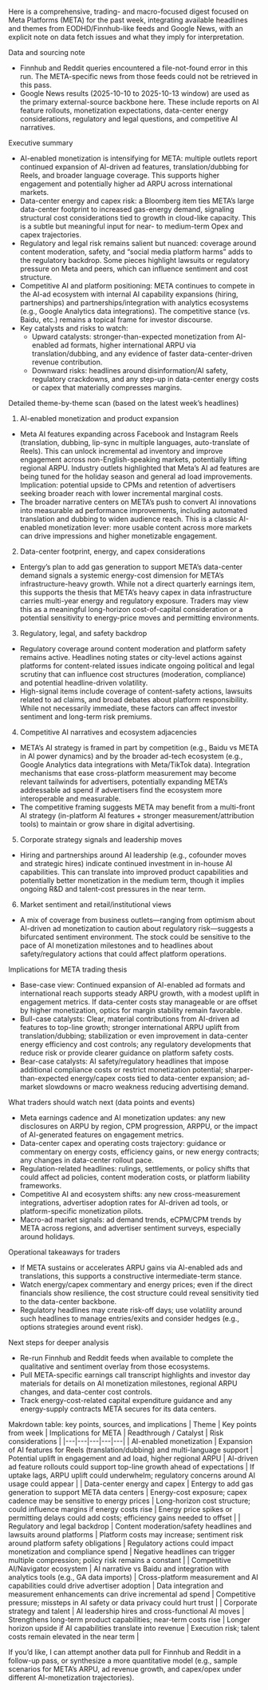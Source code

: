 Here is a comprehensive, trading- and macro-focused digest focused on Meta Platforms (META) for the past week, integrating available headlines and themes from EODHD/Finnhub-like feeds and Google News, with an explicit note on data fetch issues and what they imply for interpretation.

Data and sourcing note
- Finnhub and Reddit queries encountered a file-not-found error in this run. The META-specific news from those feeds could not be retrieved in this pass.
- Google News results (2025-10-10 to 2025-10-13 window) are used as the primary external-source backbone here. These include reports on AI feature rollouts, monetization expectations, data-center energy considerations, regulatory and legal questions, and competitive AI narratives.

Executive summary
- AI-enabled monetization is intensifying for META: multiple outlets report continued expansion of AI-driven ad features, translation/dubbing for Reels, and broader language coverage. This supports higher engagement and potentially higher ad ARPU across international markets.
- Data-center energy and capex risk: a Bloomberg item ties META’s large data-center footprint to increased gas-energy demand, signaling structural cost considerations tied to growth in cloud-like capacity. This is a subtle but meaningful input for near- to medium-term Opex and capex trajectories.
- Regulatory and legal risk remains salient but nuanced: coverage around content moderation, safety, and “social media platform harms” adds to the regulatory backdrop. Some pieces highlight lawsuits or regulatory pressure on Meta and peers, which can influence sentiment and cost structure.
- Competitive AI and platform positioning: META continues to compete in the AI-ad ecosystem with internal AI capability expansions (hiring, partnerships) and partnerships/integration with analytics ecosystems (e.g., Google Analytics data integrations). The competitive stance (vs. Baidu, etc.) remains a topical frame for investor discourse.
- Key catalysts and risks to watch:
  - Upward catalysts: stronger-than-expected monetization from AI-enabled ad formats, higher international ARPU via translation/dubbing, and any evidence of faster data-center-driven revenue contribution.
  - Downward risks: headlines around disinformation/AI safety, regulatory crackdowns, and any step-up in data-center energy costs or capex that materially compresses margins.

Detailed theme-by-theme scan (based on the latest week’s headlines)

1) AI-enabled monetization and product expansion
- Meta AI features expanding across Facebook and Instagram Reels (translation, dubbing, lip-sync in multiple languages, auto-translate of Reels). This can unlock incremental ad inventory and improve engagement across non-English-speaking markets, potentially lifting regional ARPU. Industry outlets highlighted that Meta’s AI ad features are being tuned for the holiday season and general ad load improvements. Implication: potential upside to CPMs and retention of advertisers seeking broader reach with lower incremental marginal costs.
- The broader narrative centers on META’s push to convert AI innovations into measurable ad performance improvements, including automated translation and dubbing to widen audience reach. This is a classic AI-enabled monetization lever: more usable content across more markets can drive impressions and higher monetizable engagement.

2) Data-center footprint, energy, and capex considerations
- Entergy’s plan to add gas generation to support META’s data-center demand signals a systemic energy-cost dimension for META’s infrastructure-heavy growth. While not a direct quarterly earnings item, this supports the thesis that META’s heavy capex in data infrastructure carries multi-year energy and regulatory exposure. Traders may view this as a meaningful long-horizon cost-of-capital consideration or a potential sensitivity to energy-price moves and permitting environments.

3) Regulatory, legal, and safety backdrop
- Regulatory coverage around content moderation and platform safety remains active. Headlines noting states or city-level actions against platforms for content-related issues indicate ongoing political and legal scrutiny that can influence cost structures (moderation, compliance) and potential headline-driven volatility.
- High-signal items include coverage of content-safety actions, lawsuits related to ad claims, and broad debates about platform responsibility. While not necessarily immediate, these factors can affect investor sentiment and long-term risk premiums.

4) Competitive AI narratives and ecosystem adjacencies
- META’s AI strategy is framed in part by competition (e.g., Baidu vs META in AI power dynamics) and by the broader ad-tech ecosystem (e.g., Google Analytics data integrations with Meta/TikTok data). Integration mechanisms that ease cross-platform measurement may become relevant tailwinds for advertisers, potentially expanding META’s addressable ad spend if advertisers find the ecosystem more interoperable and measurable.
- The competitive framing suggests META may benefit from a multi-front AI strategy (in-platform AI features + stronger measurement/attribution tools) to maintain or grow share in digital advertising.

5) Corporate strategy signals and leadership moves
- Hiring and partnerships around AI leadership (e.g., cofounder moves and strategic hires) indicate continued investment in in-house AI capabilities. This can translate into improved product capabilities and potentially better monetization in the medium term, though it implies ongoing R&D and talent-cost pressures in the near term.

6) Market sentiment and retail/institutional views
- A mix of coverage from business outlets—ranging from optimism about AI-driven ad monetization to caution about regulatory risk—suggests a bifurcated sentiment environment. The stock could be sensitive to the pace of AI monetization milestones and to headlines about safety/regulatory actions that could affect platform operations.

Implications for META trading thesis
- Base-case view: Continued expansion of AI-enabled ad formats and international reach supports steady ARPU growth, with a modest uplift in engagement metrics. If data-center costs stay manageable or are offset by higher monetization, optics for margin stability remain favorable.
- Bull-case catalysts: Clear, material contributions from AI-driven ad features to top-line growth; stronger international ARPU uplift from translation/dubbing; stabilization or even improvement in data-center energy efficiency and cost controls; any regulatory developments that reduce risk or provide clearer guidance on platform safety costs.
- Bear-case catalysts: AI safety/regulatory headlines that impose additional compliance costs or restrict monetization potential; sharper-than-expected energy/capex costs tied to data-center expansion; ad-market slowdowns or macro weakness reducing advertising demand.

What traders should watch next (data points and events)
- Meta earnings cadence and AI monetization updates: any new disclosures on ARPU by region, CPM progression, ARPPU, or the impact of AI-generated features on engagement metrics.
- Data-center capex and operating costs trajectory: guidance or commentary on energy costs, efficiency gains, or new energy contracts; any changes in data-center rollout pace.
- Regulation-related headlines: rulings, settlements, or policy shifts that could affect ad policies, content moderation costs, or platform liability frameworks.
- Competitive AI and ecosystem shifts: any new cross-measurement integrations, advertiser adoption rates for AI-driven ad tools, or platform-specific monetization pilots.
- Macro-ad market signals: ad demand trends, eCPM/CPM trends by META across regions, and advertiser sentiment surveys, especially around holidays.

Operational takeaways for traders
- If META sustains or accelerates ARPU gains via AI-enabled ads and translations, this supports a constructive intermediate-term stance.
- Watch energy/capex commentary and energy prices; even if the direct financials show resilience, the cost structure could reveal sensitivity tied to the data-center backbone.
- Regulatory headlines may create risk-off days; use volatility around such headlines to manage entries/exits and consider hedges (e.g., options strategies around event risk).

Next steps for deeper analysis
- Re-run Finnhub and Reddit feeds when available to complete the qualitative and sentiment overlay from those ecosystems.
- Pull META-specific earnings call transcript highlights and investor day materials for details on AI monetization milestones, regional ARPU changes, and data-center cost controls.
- Track energy-cost-related capital expenditure guidance and any energy-supply contracts META secures for its data centers.

Makrdown table: key points, sources, and implications
| Theme | Key points from week | Implications for META | Readthrough / Catalyst | Risk considerations |
|---|---|---|---|---|
| AI-enabled monetization | Expansion of AI features for Reels (translation/dubbing) and multi-language support | Potential uplift in engagement and ad load, higher regional ARPU | AI-driven ad feature rollouts could support top-line growth ahead of expectations | If uptake lags, ARPU uplift could underwhelm; regulatory concerns around AI usage could appear |
| Data-center energy and capex | Entergy to add gas generation to support META data centers | Energy-cost exposure; capex cadence may be sensitive to energy prices | Long-horizon cost structure; could influence margins if energy costs rise | Energy price spikes or permitting delays could add costs; efficiency gains needed to offset |
| Regulatory and legal backdrop | Content moderation/safety headlines and lawsuits around platforms | Platform costs may increase; sentiment risk around platform safety obligations | Regulatory actions could impact monetization and compliance spend | Negative headlines can trigger multiple compression; policy risk remains a constant | 
| Competitive AI/Navigator ecosystem | AI narrative vs Baidu and integration with analytics tools (e.g., GA data imports) | Cross-platform measurement and AI capabilities could drive advertiser adoption | Data integration and measurement enhancements can drive incremental ad spend | Competitive pressure; missteps in AI safety or data privacy could hurt trust |
| Corporate strategy and talent | AI leadership hires and cross-functional AI moves | Strengthens long-term product capabilities; near-term costs rise | Longer horizon upside if AI capabilities translate into revenue | Execution risk; talent costs remain elevated in the near term |

If you’d like, I can attempt another data pull for Finnhub and Reddit in a follow-up pass, or synthesize a more quantitative model (e.g., sample scenarios for META’s ARPU, ad revenue growth, and capex/opex under different AI-monetization trajectories).